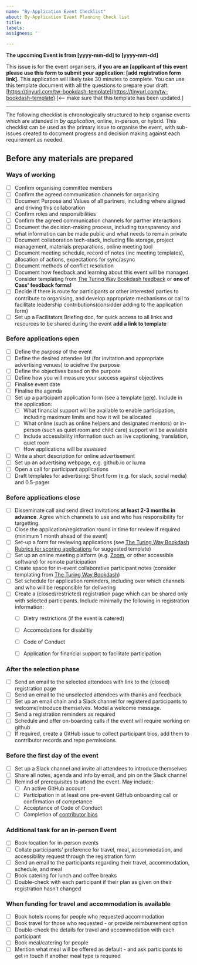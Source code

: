 ```yaml
---
name: "By-Application Event Checklist"
about: By-Application Event Planning Check list
title:
labels:
assignees: ''

---
```


<!-- This template is based on The [Turing Way Bookdash Checklist](https://github.com/the-turing-way/the-turing-way/blob/main/.github/ISSUE_TEMPLATE/11_book_dash_checklist.md) -->

**The upcoming Event is from [yyyy-mm-dd] to [yyyy-mm-dd]**

This issue is for the event organisers, **if you are an [applicant of this event please use this form to submit your application: [add registration form link].** This application will likely take 30 minutes to complete. You can use this template document with all the questions to prepare your draft:[https://tinyurl.com/tw-bookdash-template](https://tinyurl.com/tw-bookdash-template) [<-- make sure that this template has been updated.]

------------------------------------------------------------------

The following checklist is chronologically structured to help organise events which are attended in *by application*, online, in-person, or hybrid. This checklist can be used as the primary issue to organise the event, with sub-issues created to document progress and decision making against each requirement as needed.

## Before any materials are prepared

### Ways of working
- [ ] Confirm organising committee members
- [ ] Confirm the agreed communication channels for organising
- [ ] Document Purpose and Values of all partners, including where aligned and driving this collaboration
- [ ] Confirm roles and responsibilities
- [ ] Confirm the agreed communication channels for partner interactions
- [ ] Document the decision-making process, including transparency and what information can be made public and what needs to remain private
- [ ] Document collaboration tech-stack, including file storage, project management, materials preparations, online meeting tool
- [ ] Document meeting schedule, record of notes (inc meeting templates), allocation of actions, expectations for sync/async 
- [ ] Document methods of conflict resolution
- [ ] Document how feedback and learning about this event will be managed. Consider templating from [The Turing Way Bookdash feedback](https://the-turing-way.netlify.app/community-handbook/templates/template-bookdash-feedback.html#ch-template-bookdash-feedback) or **one of Cass' feedback forms!**
- [ ] Decide if there is route for participants or other interested parties to contribute to organising, and develop appropriate mechanisms or call to facilitate leadership contributions(considder adding to the application form)
- [ ] Set up a Facilitators Briefing doc, for quick access to all links and resources to be shared during the event **add a link to template**

### Before applications open

- [ ] Define the *purpose* of the event
- [ ] Define the desired attendee list (for invitation and appropriate advertising venues) to aciehve the purpose
- [ ] Define the objectives based on the purpose
- [ ] Define how you will measure your success against objectives
- [ ] Finalise event date
- [ ] Finalise the agenda
- [ ] Set up a participant application form (see a template [here](https://the-turing-way.netlify.app/community-handbook/bookdash/bookdash-selection.html#ch-bookdash-application-additional-materials)). Include in the application:
    - [ ] What financial support will be available to enable participation, including maximum limits and how it will be allocated
    - [ ] What online (such as online helpers and designated mentors) or in-person (such as quiet room and child care) support will be available
    - [ ] Include accessibility information such as live captioning, translation, quiet room
    - [ ] How applications will be assessed
- [ ] Write a short description for online advertisement
- [ ] Set up an advertising webpage, e.g. github.io or lu.ma
- [ ] Open a call for participant applications
- [ ] Draft templates for advertising: Short form (e.g. for slack, social media) and 0.5-pager

### Before applications close

- [ ] Disseminate call and send direct invitations **at least 2-3 months in advance**. Agree which channels to use and who has responsibility for targetting. 
- [ ] Close the application/registration round in time for review if required (minimum 1 month ahead of the event)
- [ ] Set-up a form for reviewing applications (see [The Turing Way Bookdash Rubrics for scoring applications](https://the-turing-way.netlify.app/community-handbook/bookdash/bookdash-application.html#ch-bookdash-application-rubrics) for suggested template)
- [ ] Set up an online meeting platform (e.g. [Zoom](https://zoom.us/), or other accessible software) for remote participation
- [ ] Create space for in-event collaborative participant notes (consider templating from [The Turing Way Bookdash](https://the-turing-way.netlify.app/community-handbook/templates/template-bookdash-notes.html#ch-template-bookdash-notes))
- [ ] Set schedule for application reminders, including over which channels and who will be responsible for delivering
- [ ] Create a (closed/restricted) registration page which can be shared only with selected participants. Include minimally the following in registration information:
    - [ ] Dietry restrictions (if the event is catered)
    - [ ] Accomodations for disabiltiy
    - [ ] Code of Conduct
    - [ ] Application for financial support to facilitate participation


### After the selection phase

- [ ] Send an email to the selected attendees with link to the (closed) registration page
- [ ] Send an email to the unselected attendees with thanks and feedback
- [ ] Set up an email chain and a Slack channel for registered participants to welcome/introduce themselves. Model a welcome message.
- [ ] Send a registration reminders as required 
- [ ] Schedule and offer on-boarding calls if the event will require working on github
- [ ] If required, create a GitHub issue to collect participant bios, add them to contributor records and repo permissions. 

### Before the first day of the event 
- [ ] Set up a Slack channel and invite all attendees to introduce themselves
- [ ] Share all notes, agenda and info by email, and pin on the Slack channel
- [ ] Remind of prerequisites to attend the event. May include:
  - [ ] An active GitHub account
  - [ ] Participation in at least one pre-event GitHub onboarding call or confirmation of competance
  - [ ] Acceptance of Code of Conduct
  - [ ] Completion of [contributor bios](./contributor-bio.md)
  
### Additional task for an in-person Event
- [ ] Book location for in-person events
- [ ] Collate participants’ preference for travel, meal, accommodation, and accessibility request through the registration form
- [ ] Send an email to the participants regarding their travel, accommodation, schedule, and meal
- [ ] Book catering for lunch and coffee breaks
- [ ] Double-check with each participant if their plan as given on their registration hasn’t changed

### When funding for travel and accommodation is available
- [ ] Book hotels rooms for people who requested accommodation
- [ ] Book travel for those who requested - or provide reimbursement option
- [ ] Double-check the details for travel and accommodation with each participant
- [ ] Book meal/catering for people
- [ ] Mention what meal will be offered as default - and ask participants to get in touch if another meal type is required

<!-- ## During the Event -->
<!-- Cass: This needs to be reviewed -->
<!-- -  [ ] Run onboarding sessions on the first day
  - Welcome everyone (for each slot)
  - Ask to fill the icebreaker
  - One of the organisers delivers introduction talk
  -  Create breakout groups for people working on
-  [ ] Host coworking sessions with Pomodoro sessions 30-35 mins long
  -  At the beginning of the session, ask people to document or verbally share their plan for the session
  - End each session with any report people want to make
  - Give 5 minutes break before entering the next Pomodoro
  -  Keep last 10 minutes for final reporting and co-documenting the work that took place during the Pomodoro
- [ ] If an artist, illustrator or consultant is invited, coordinate the schedule with participants so they have the chance to engage
- [ ] Run a social session each day: These are run by organisers to ensure everyone has the chance to connect informally
- [ ] Host community share out the event on the last day to demonstrate and celebrate the contributions made by everyone during the Book Dash
- [ ] Ask for feedback on the last day (plus and delta)
- [ ] Share the GitHub issue for adding bio and highlight
- [ ] Take screenshots or group photos (with permission) to share in reports or social media

## After the Event
- [ ] Send a thank you email to everyone for their work
- [ ] Move bio and highlight from the GitHub issue to the Contributors Record
- [ ] Summarise the event (number of pull requests, issue, chapters, and other significant news) to share with the participants
- [ ] Share the update via the newsletter
- [ ] Develop a report with highlights and updates on GitHub
- [ ] Set up a debrief meeting with the planning committee
- [ ] Send a thank you note (or a package when possible) to the planning committee -->
